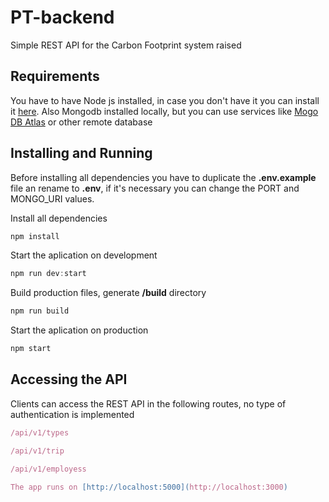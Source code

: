 # PT-backend
Simple REST API for the Carbon Footprint system raised
## Requirements

You have to have Node js installed, in case you don't have it you can install it [here](https://nodejs.org/en/). Also Mongodb installed locally, but you can use services like [Mogo DB Atlas](https://www.mongodb.com/cloud/atlas) or other remote database
## Installing and Running
Before installing all dependencies you have to duplicate the **.env.example** file an rename to **.env**, if it's necessary you can change the PORT and MONGO_URI values.

Install all dependencies 
```javascript
npm install
```
Start the aplication on development
```javascript
npm run dev:start
```
Build production files, generate **/build** directory
```javascript
npm run build
```
Start the aplication on production
```javascript
npm start
```
## Accessing the API

Clients can access the REST API in the following routes, no type of authentication is implemented
```javascript
/api/v1/types
```
```javascript
/api/v1/trip
```
```javascript
/api/v1/employess

The app runs on [http://localhost:5000](http://localhost:3000) 
